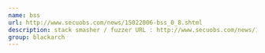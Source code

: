 ```yaml
---
name: bss
url: http://www.secuobs.com/news/15022006-bss_0_8.shtml
description: stack smasher / fuzzer URL : http://www.secuobs.com/news/15022006-bss_0_8.shtml Groups : blackarch blackarch-bluetooth blackarch-fuzzer blackarch-scanner
group: blackarch
---
```

